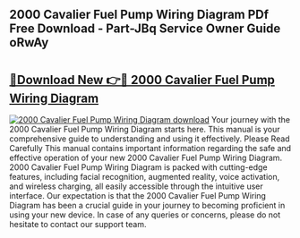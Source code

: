 ## 2000 Cavalier Fuel Pump Wiring Diagram PDf Free Download - Part-JBq Service Owner Guide oRwAy

# <h2><a href="http://dfpqlby.blite.top/?on=2000+Cavalier+Fuel+Pump+Wiring+Diagram">🔗Download New 👉🔴 2000 Cavalier Fuel Pump Wiring Diagram</a></h2>

[![2000 Cavalier Fuel Pump Wiring Diagram download](https://i.imgur.com/lujVjoI.png)](http://dfpqlby.blite.top/?on=2000+Cavalier+Fuel+Pump+Wiring+Diagram)
Your journey with the 2000 Cavalier Fuel Pump Wiring Diagram starts here. This manual is your comprehensive guide to understanding and using it effectively. Please Read Carefully This manual contains important information regarding the safe and effective operation of your new 2000 Cavalier Fuel Pump Wiring Diagram. 2000 Cavalier Fuel Pump Wiring Diagram is packed with cutting-edge features, including facial recognition, augmented reality, voice activation, and wireless charging, all easily accessible through the intuitive user interface. Our expectation is that the 2000 Cavalier Fuel Pump Wiring Diagram has been a crucial guide in your journey to becoming proficient in using your new device. In case of any queries or concerns, please do not hesitate to contact our support team.
